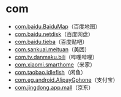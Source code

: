 # com

- [com.baidu.BaiduMap](./com.baidu.BaiduMap/readme.md)（百度地图）
- [com.baidu.netdisk](./com.baidu.netdisk/readme.md)（百度网盘）
- [com.baidu.tieba](./com.baidu.tieba/readme.md)（百度贴吧）
- [com.sankuai.meituan](./com.sankuai.meituan/readme.md)（美团）
- [com.tv.danmaku.bili](./com.tv.danmaku.bili/readme.md)（哔哩哔哩）
- [com.xiaomi.smarthome](./com.xiaomi.smarthome/readme.md)（米家）
- [com.taobao.idlefish](./com.taobao.idlefish/readme.md)（闲鱼）
- [com.eg.android.AlipayGphone](./com.eg.android.AlipayGphone/readme.md)（支付宝）
- [com.jingdong.app.mall](./com.jingdong.app.mall/readme.md)（京东）